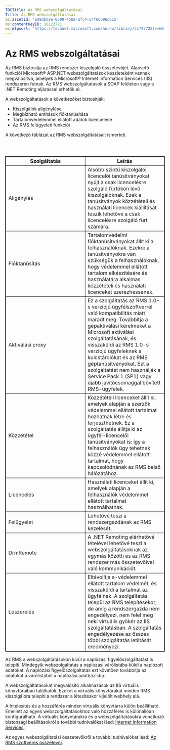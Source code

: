 ```yaml
---
TOCTitle: Az RMS webszolgáltatásai
Title: Az RMS webszolgáltatásai
ms:assetid: 'ed8dbb2e-0590-4502-afc4-54f66b96d515'
ms:contentKeyID: 18122721
ms:mtpsurl: 'https://technet.microsoft.com/hu-hu/library/Cc747728(v=WS.10)'
---
```


Az RMS webszolgáltatásai
========================

Az RMS biztosítja az RMS rendszer kiszolgáló összetevőjét. Alapvető funkciói Microsoft® ASP.NET webszolgáltatások készleteként vannak megvalósítva, amelyek a Microsoft® Internet Information Services (IIS) rendszeren futnak. Az RMS webszolgáltatások a SOAP felületen vagy a .NET Remoting eljárással érhetők el.

A webszolgáltatások a következőket biztosítják:

-   Kiszolgálók aligénylése
-   Megbízható entitások fióktanúsítása
-   Tartalomvédelemmel ellátott adatok licencelése
-   Az RMS felügyeleti funkciói

A következő táblázat az RMS webszolgáltatásait ismerteti.

###  

 
<table style="border:1px solid black;">
<colgroup>
<col width="50%" />
<col width="50%" />
</colgroup>
<thead>
<tr class="header">
<th style="border:1px solid black;" >Szolgáltatás</th>
<th style="border:1px solid black;" >Leírás</th>
</tr>
</thead>
<tbody>
<tr class="odd">
<td style="border:1px solid black;">Aligénylés</td>
<td style="border:1px solid black;">Alsóbb szintű kiszolgálói licencelői tanúsítványokat nyújt a csak licencelésre szolgáló fürtökön lévő kiszolgálóknak. Ezek a tanúsítványok közzétételi és használati licencek kiállítását teszik lehetővé a csak licencelésre szolgáló fürt számára.</td>
</tr>
<tr class="even">
<td style="border:1px solid black;">Fióktanúsítás</td>
<td style="border:1px solid black;">Tartalomvédelmi fióktanúsítványokat állít ki a felhasználóknak. Ezekre a tanúsítványokra van szükségük a felhasználóknak, hogy védelemmel ellátott tartalom elkészítésére és használatára alkalmas közzétételi és használati licenceket szerezhessenek.</td>
</tr>
<tr class="odd">
<td style="border:1px solid black;">Aktiválási proxy</td>
<td style="border:1px solid black;">Ez a szolgáltatás az RMS 1.0-s verziójú ügyfélszoftverrel való kompatibilitás miatt maradt meg. Továbbítja a gépaktiválási kérelmeket a Microsoft aktiválási szolgáltatásának, és visszaküldi az RMS 1.0-s verziójú ügyfeleknek a kulcstárolókat és az RMS géptanúsítványokat. Ezt a szolgáltatást nem használják a Service Pack 1 (SP1) vagy újabb javítócsomaggal bővített RMS-ügyfelek.</td>
</tr>
<tr class="even">
<td style="border:1px solid black;">Közzététel</td>
<td style="border:1px solid black;">Közzétételi licenceket állít ki, amelyek alapján a szerzők védelemmel ellátott tartalmat hozhatnak létre és terjeszthetnek. Ez a szolgáltatás állítja ki az ügyfél-licencelői tanúsítványokat is: így a felhasználók úgy tehetnek közzé védelemmel ellátott tartalmat, hogy kapcsolódnának az RMS belső hálózatához.</td>
</tr>
<tr class="odd">
<td style="border:1px solid black;">Licencelés</td>
<td style="border:1px solid black;">Használati licenceket állít ki, amelyek alapján a felhasználók védelemmel ellátott tartalmat használhatnak.</td>
</tr>
<tr class="even">
<td style="border:1px solid black;">Felügyelet</td>
<td style="border:1px solid black;">Lehetővé teszi a rendszergazdának az RMS kezelését.</td>
</tr>
<tr class="odd">
<td style="border:1px solid black;">DrmRemote</td>
<td style="border:1px solid black;">A .NET Remoting elérhetővé tételével lehetővé teszi a webszolgáltatásoknak az egymás közötti és az RMS rendszer más összetevőivel való kommunikációt.</td>
</tr>
<tr class="even">
<td style="border:1px solid black;">Leszerelés</td>
<td style="border:1px solid black;">Eltávolítja a-védelemmel ellátott tartalom védelmét, és visszaküldi a tartalmat az ügyfélnek. A szolgáltatás települ az RMS telepítésekor, de amíg a rendszergazda nem engedélyezi, nem felel meg neki virtuális gyökér az IIS szolgáltatásban. A szolgáltatás engedélyezése az összes többi szolgáltatás letiltását eredményezi.</td>
</tr>
</tbody>
</table>
  
Az RMS a webszolgáltatásokon kívül a naplózási figyelőszolgáltatást is telepíti. Mindegyik webszolgáltatás a naplózási várólistába küldi a naplózott adatokat. A naplózási figyelőszolgáltatás ezt követően továbbítja az adatokat a várólistából a naplózási adatbázisba.
  
A webszolgáltatásokat megvalósító alkalmazások az IIS virtuális könyvtáraiban találhatók. Ezeket a virtuális könyvtárakat minden RMS kiszolgálóra telepíti a rendszer a létesítéskor kijelölt webhely alá.
  
A hitelesítés és a hozzáférés minden virtuális könyvtárra külön beállítható. Emellett az egyes webszolgáltatásokhoz való hozzáférés is különállóan konfigurálható. A virtuális könyvtárakra és a webszolgáltatásokra vonatkozó biztonsági beállításokról a további tudnivalókat lásd: [Internet Information Services](https://technet.microsoft.com/bd4dc69f-1e4e-4e95-9ae2-c925d8a14d4c).
  
Az egyes webszolgáltatási összetevőkről a további tudnivalókat lásd: [Az RMS szoftveres összetevői](https://technet.microsoft.com/e38a840e-f390-48fd-8354-50108a64f5ca).
